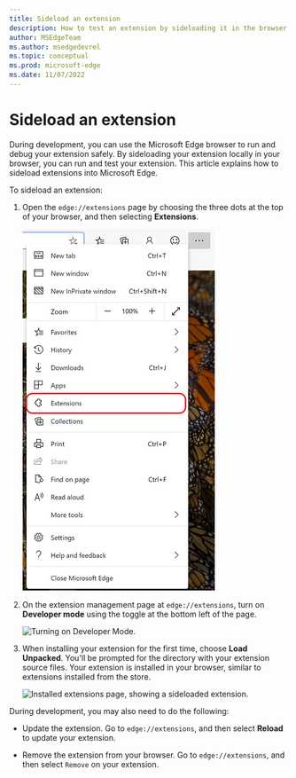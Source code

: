 ```yaml
---
title: Sideload an extension
description: How to test an extension by sideloading it in the browser.
author: MSEdgeTeam
ms.author: msedgedevrel
ms.topic: conceptual
ms.prod: microsoft-edge
ms.date: 11/07/2022
---
```

# Sideload an extension

During development, you can use the Microsoft Edge browser to run and debug your extension safely.  By sideloading your extension locally in your browser, you can run and test your extension.  This article explains how to sideload extensions into Microsoft Edge.

To sideload an extension:

1. Open the `edge://extensions` page by choosing the three dots at the top of your browser, and then selecting **Extensions**.

   ![Opening the edge://extensions page.](./media/part1-threedots.png)

1. On the extension management page at `edge://extensions`, turn on **Developer mode** using the toggle at the bottom left of the page.

   ![Turning on Developer Mode.](./media/part1-developermode-toggle.png)

1. When installing your extension for the first time, choose **Load Unpacked**.  You'll be prompted for the directory with your extension source files.  Your extension is installed in your browser, similar to extensions installed from the store.

   ![Installed extensions page, showing a sideloaded extension.](./media/part1-installed-extension.png)

During development, you may also need to do the following:

* Update the extension.  Go to `edge://extensions`, and then select **Reload** to update your extension.

* Remove the extension from your browser.  Go to `edge://extensions`, and then select `Remove` on your extension.

